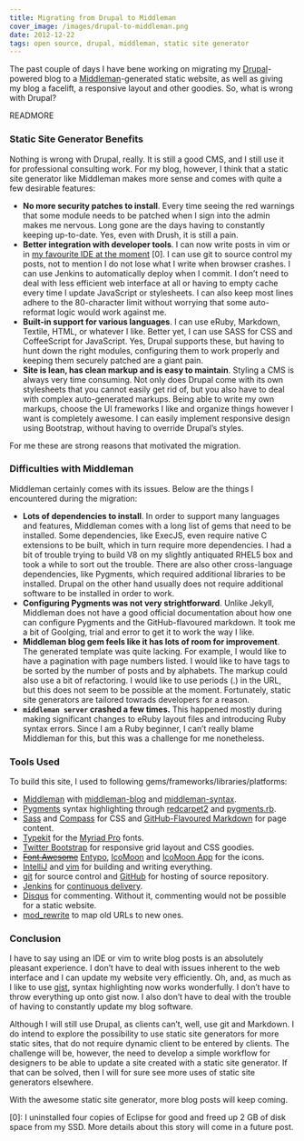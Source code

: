 ```yaml
---
title: Migrating from Drupal to Middleman
cover_image: /images/drupal-to-middleman.png
date: 2012-12-22
tags: open source, drupal, middleman, static site generator
---
```

The past couple of days I have bene working on migrating my
[Drupal](http://drupal.org)-powered blog to a
[Middleman](http://middlemanapp.com)-generated static website, as well as giving
my blog a facelift, a responsive layout and other goodies. So, what is wrong
with Drupal?

READMORE

### Static Site Generator Benefits

Nothing is wrong with Drupal, really. It is still a good CMS, and I still use
it for professional consulting work. For my blog, however, I think that a static
site generator like Middleman makes more sense and comes with quite a few
desirable features:

* **No more security patches to install**. Every time seeing the red warnings
  that some module needs to be patched when I sign into the admin makes me
  nervous. Long gone are the days having to constantly keeping up-to-date.
  Yes, even with Drush, it is still a pain.
* **Better integration with developer tools**. I can now write posts in vim or
  in [my favourite IDE at the moment](http://www.jetbrains.com/idea/) [0]. I can
  use git to source control my posts, not to mention I do not lose what I write
  when browser crashes. I can use Jenkins to automatically deploy when I commit.
  I don’t need to deal with less efficient web interface at all or having to
  empty cache every time I update JavaScript or stylesheets. I can also keep
  most lines adhere to the 80-character limit without worrying that some
  auto-reformat logic would work against me.
* **Built-in support for various languages**. I can use eRuby, Markdown,
  Textile, HTML, or whatever I like. Better yet, I can use SASS for CSS and
  CoffeeScript for JavaScript. Yes, Drupal supports these, but having to hunt
  down the right modules, configuring them to work properly and keeping them
  securely patched are a giant pain.
* **Site is lean, has clean markup and is easy to maintain**. Styling a CMS is
  always very time consuming. Not only does Drupal come with its own
  stylesheets that you cannot easily get rid of, but you also have to deal with
  complex auto-generated markups. Being able to write my own markups, choose the
  UI frameworks I like and organize things however I want is completely awesome.
  I can easily implement responsive design using Bootstrap, without having to
  override Drupal’s styles.

For me these are strong reasons that motivated the migration.

### Difficulties with Middleman

Middleman certainly comes with its issues. Below are the things I encountered
during the migration:

* **Lots of dependencies to install**. In order to support many languages and
  features, Middleman comes with a long list of gems that need to be installed.
  Some dependencies, like ExecJS, even require native C extensions to be built,
  which in turn require more dependencies. I had a bit of trouble trying to
  build V8 on my slightly antiquated RHEL5 box and took a while to sort out the
  trouble. There are also other cross-language dependencies, like Pygments,
  which required additional libraries to be installed. Drupal on the other hand
  usually does not require additional software to be installed in order to work.
* **Configuring Pygments was not very strightforward**. Unlike Jekyll, Middleman
  does not have a good official documentation about how one can configure
  Pygments and the GitHub-flavoured markdown. It took me a bit of Goolging,
  trial and error to get it to work the way I like.
* **Middleman blog gem feels like it has lots of room for improvement**. The
  generated template was quite lacking. For example, I would like to have a
  pagination with page numbers listed. I would like to have tags to be sorted by
  the number of posts and by alphabets. The markup could also use a bit of
  refactoring. I would like to use periods (.) in the URL, but this does not
  seem to be possible at the moment. Fortunately, static site generators are
  tailored towrads developers for a reason.
* **`middleman server` crashed a few times.** This happened mostly during making
  significant changes to eRuby layout files and introducing Ruby syntax errors.
  Since I am a Ruby beginner, I can’t really blame Middleman for this, but this
  was a challenge for me nonetheless.

### Tools Used

To build this site, I used to following gems/frameworks/libraries/platforms:

* [Middleman](http://middlemanapp.com) with
  [middleman-blog](https://github.com/middleman/middleman-blog) and
  [middleman-syntax](https://github.com/middleman/middleman-syntax).
* [Pygments](http://pygments.org) syntax highlighting through
  [redcarpet2](https://github.com/vmg/redcarpet) and
  [pygments.rb](https://github.com/tmm1/pygments.rb).
* [Sass](http://sass-lang.com) and [Compass](http://compass-style.org) for CSS
  and
  [GitHub-Flavoured Markdown](http://github.github.com/github-flavored-markdown/)
  for page content.
* [Typekit](https://typekit.com) for the
  [Myriad Pro](https://typekit.com/fonts/myriad-pro) fonts.
* [Twitter Bootstrap](http://twitter.github.com/bootstrap/) for responsive grid
  layout and CSS goodies.
* <s>[Font Awesome](http://fortawesome.github.com/Font-Awesome/)</s>
  [Entypo](http://www.entypo.com), [IcoMoon](http://icomoon.io/#icons) and
  [IcoMoon App](http://icomoon.io/#app-features) for the icons.
* [IntelliJ](http://www.jetbrains.com/idea/) and [vim](http://www.vim.org) for
  building and writing everything.
* [git](http://git-scm.com) for source control and [GitHub](https://github.com)
  for hosting of source repository.
* [Jenkins](http://jenkins-ci.org) for
  [continuous delivery](http://continuousdelivery.com).
* [Disqus](http://disqus.com) for commenting. Without it, commenting would not
  be possible for a static website.
* [mod_rewrite](http://httpd.apache.org/docs/current/mod/mod_rewrite.html) to
  map old URLs to new ones.

### Conclusion

I have to say using an IDE or vim to write blog posts is an absolutely pleasant
experience. I don’t have to deal with issues inherent to the web interface and
I can update my website very efficiently. Oh, and, as much as I like to use
[gist](https://gist.github.com), syntax highlighting now works wonderfully. I
don’t have to throw everything up onto gist now. I also don’t have to deal with
the trouble of having to constantly update my blog software.

Although I will still use Drupal, as clients can’t, well, use git and Markdown.
I do intend to explore the possibility to use static site generators for more
static sites, that do not require dynamic client to be entered by clients. The
challenge will be, however, the need to develop a simple workflow for designers
to be able to update a site created with a static site generator. If that can be
solved, then I will for sure see more uses of static site generators elsewhere.

With the awesome static site generator, more blog posts will keep coming.

[0]: I uninstalled four copies of Eclipse for good and freed up 2 GB of disk
     space from my SSD. More details about this story will come in a future
     post.
